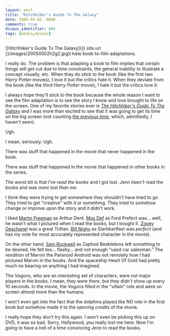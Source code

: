 ```yaml
---
layout: post
title: "Hitchhiker's Guide To The Galaxy"
date: 2005-05-02 -0800
comments: true
disqus_identifier: 806
tags: [media,movies]
---
```

![Hitchhiker's Guide To The
Galaxy]({{ site.url }}/images/20050502h2g2.jpg)I
hate book-to-film adaptations.

 I really do. The problem is that adapting a book to film implies that
certain things will get cut due to time constraints, the general
inability to illustrate a concept visually, etc. When they do stick to
the book (like the first two *Harry Potter* movies), I love it but the
critics hate it. When they deviate from the book (like the third *Harry
Potter* movie), I hate it but the critics love it.

 I always hope they'll stick to the book because the whole reason I want
to see the film adaptation is to see the story I know and love brought
to life on the screen. One of my favorite stories ever is [*The
Hitchhiker's Guide To The
Galaxy*](http://www.amazon.com/exec/obidos/ASIN/0345391802/mhsvortex)
and I was more than excited to see that it was going to get its time on
the big screen (not counting [the previous
time](http://www.amazon.com/exec/obidos/ASIN/B00005YUNJ/mhsvortex),
which, admittedly, I haven't seen).

 Ugh.

 I mean, seriously. Ugh.

 There was stuff that happened in the movie that never happened in the
book.

 There was stuff that happened in the movie that happened in other books
in the series.

 The worst bit is that *I've read the books* and I got lost. Jenn
*hasn't* read the books and was *more lost than me*.

 I think they were trying to get somewhere they shouldn't have tried to
go. They tried to get "creative" with it or something. They tried to
somehow change or improve upon the story and it didn't work.

 I liked [Martin Freeman](http://www.imdb.com/name/nm0293509/) as Arthur
Dent. [Mos Def](http://www.imdb.com/name/nm0080049/) as Ford Prefect
was... well, he wasn't what I pictured when I read the books, but I
bought it. [Zooey Deschanel](http://www.imdb.com/name/nm0221046/) was a
great Trillian. [Bill Nighy](http://www.imdb.com/name/nm0631490/) as
Slartibartfast was *perfect* (and has my vote for most accurately
represented character in the movie).

 On the other hand, [Sam Rockwell](http://www.imdb.com/name/nm0005377/)
as Zaphod Beeblebrox left something to be desired. He felt too...
flashy... and not enough "used car salesman." The rendition of Marvin
the Paranoid Android was not remotely how I had pictured Marvin in the
books. And the spaceship Heart Of Gold had pretty much no bearing on
anything I had imagined.

 The Vogons, who are an interesting set of characters, were not major
players in the books. I mean, they were *there*, but they didn't show up
every 10 seconds. In the movie, the Vogons filled in the "villain" role
and were on screen almost more than the humans.

 I won't even get into the fact that the dolphins played like NO role in
the first book but somehow made it to the *opening credits* of the
movie.

 I really hope they don't try this again. I won't even be picking this
up on DVD, it was so bad. Sorry, Hollywood, you really lost me here. Now
I'm going to have a hell of a time convincing Jenn to read the books.
